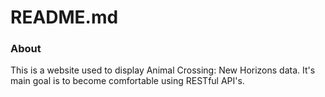 # README.md

### About

This is a website used to display Animal Crossing: New Horizons data. It's main goal is to become comfortable using RESTful API's.
